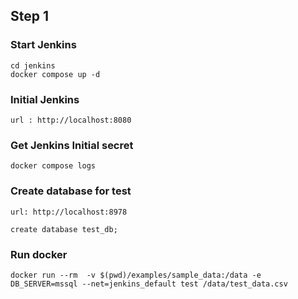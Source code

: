 ## Step 1

### Start Jenkins

```
cd jenkins
docker compose up -d
```

### Initial Jenkins

```
url : http://localhost:8080
```

### Get Jenkins Initial secret

```
docker compose logs
```

### Create database for test

```
url: http://localhost:8978
```

```
create database test_db;
```

### Run docker

```
docker run --rm  -v $(pwd)/examples/sample_data:/data -e DB_SERVER=mssql --net=jenkins_default test /data/test_data.csv
```
